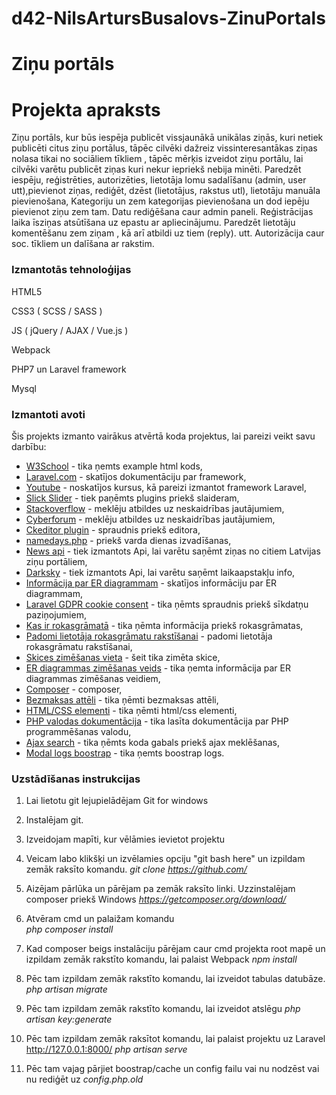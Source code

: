 # d42-NilsArtursBusalovs-ZinuPortals

# Ziņu portāls  

# Projekta apraksts

Ziņu portāls, kur būs iespēja publicēt vissjaunākā  unikālas ziņās, kuri netiek publicēti citus ziņu portālus, tāpēc cilvēki dažreiz vissinteresantākas ziņas nolasa tikai no sociāliem tīkliem , tāpēc mērķis izveidot ziņu portālu, lai cilvēki varētu publicēt ziņas kuri nekur iepriekš nebija minēti. Paredzēt iespēju, reģistrēties, autorizēties, lietotāja lomu sadalīšanu (admin, user utt),pievienot ziņas, rediģēt, dzēst (lietotājus, rakstus utl), lietotāju manuāla pievienošana, Kategoriju un zem kategorijas pievienošana un dod iepēju pievienot ziņu zem tam. Datu rediģēšana caur admin paneli. Reģistrācijas laika īsziņas atsūtīšana uz epastu ar apliecinājumu. Paredzēt lietotāju komentēšanu  zem ziņam , kā arī atbildi uz tiem (reply). utt. Autorizācija caur soc. tīkliem un dalīšana ar rakstim.

### Izmantotās tehnoloģijas

HTML5

CSS3  ( SCSS / SASS )

JS  ( jQuery / AJAX / Vue.js )

Webpack

PHP7 un Laravel framework

Mysql


### Izmantoti avoti

Šis  projekts izmanto vairākus atvērtā koda projektus, lai pareizi veikt savu darbību:

* [W3School](https://www.w3schools.com/) - tika ņemts example html kods,
* [Laravel.com](https://laravel.com/docs/5.7) - skatījos dokumentāciju par framework,
* [Youtube](https://www.youtube.com/watch?v=EU7PRmCpx-0) - noskatījos kursus, kā pareizi izmantot framework Laravel,
* [Slick Slider](https://kenwheeler.github.io/slick/) - tiek paņēmts plugins priekš slaideram,
* [Stackoverflow](https://stackoverflow.com/) - meklēju atbildes uz neskaidrības jautājumiem,
* [Cyberforum](https://cyberforum.ru/ ) - meklēju atbildes uz neskaidrības jautājumiem,
* [Ckeditor plugin](https://github.com/ckeditor) - spraudnis priekš editora,
* [namedays.php](https://github.com/arneefreeman/varda-dienas/blob/master/namedays.php) - priekš varda dienas izvadīšanas,
* [News api](https://newsapi.org/s/latvia-news-api) - tiek izmantots Api, lai varētu saņēmt ziņas no citiem Latvijas ziņu portāliem,
* [Darksky](https://darksky.net/dev) - tiek izmantots Api, lai varētu saņēmt laikaapstakļu info,
* [Informācija par ER diagrammam](https://ru.wikipedia.org/wiki/ER-%D0%BC%D0%BE%D0%B4%D0%B5%D0%BB%D1%8C) - skatījos informāciju par ER diagrammam,
* [Laravel GDPR cookie consent](https://github.com/spatie/laravel-cookie-consent) - tika ņēmts spraudnis priekš sīkdatņu paziņojumiem,
* [Kas ir rokasgrāmatā](https://en.wikipedia.org/wiki/User_guide) - tika ņēmta informācija priekš rokasgrāmatas,
* [Padomi lietotāja rokasgrāmatu rakstīšanai](https://www.userfocus.co.uk/articles/usermanuals.html) - padomi lietotāja rokasgrāmatu rakstīšanai,
* [Skices zimēšanas vieta](https://balsamiq.com/)  - šeit tika zimēta skice,
* [ER diagrammas zimēšanas veids](https://creately.com/blog/diagrams/er-diagrams-tutorial/) - tika ņemta informācija par ER diagrammas zimēšanas veidiem,
* [Composer](https://getcomposer.org/download/) - composer,
* [Bezmaksas attēli](https://stock.adobe.com/) - tika ņēmti bezmaksas attēli,
* [HTML/CSS elementi](https://codepen.io/) - tika ņēmti html/css elementi,
* [PHP valodas dokumentācija](https://www.php.net/docs.php) - tika lasīta dokumentācija par PHP  programmēšanas valodu,
* [Ajax search](https://shareurcodes.com/blog/ajax%20live%20search%20table%20generation%20in%20laravel) - tika ņēmts koda gabals priekš ajax meklēšanas,
* [Modal logs boostrap](https://getbootstrap.com/) - tika ņemts boostrap logs.




### Uzstādīšanas instrukcijas

1. Lai lietotu git lejupielādējam Git for windows
2. Instalējam git.
3. Izveidojam mapīti, kur vēlāmies ievietot projektu
4. Veicam labo klikšķi un izvēlamies opciju "git bash here" un izpildam zemāk raksīto komandu.
    *git clone https://github.com/*
5. Aizējam pārlūka un pārējam pa zemāk raksīto linki. Uzzinstalējam composer priekš Windows 
    *https://getcomposer.org/download/* 
6. Atvēram cmd un palaižam komandu  
      *php composer install*
7. Kad composer beigs instalāciju pārējam caur cmd projekta root mapē un izpildam zemāk rakstīto komandu, lai palaist Webpack
    *npm install*
8. Pēc tam izpildam zemāk rakstīto komandu, lai izveidot tabulas datubāze. 
    *php artisan migrate*
9. Pēc tam  izpildam zemāk rakstīto komandu, lai izveidot atslēgu 
    *php artisan key:generate*
10. Pēc tam izpildam zemāk raksītot komandu, lai palaist projektu uz Laravel http://127.0.0.1:8000/
    *php artisan serve*  

11. Pēc tam vajag pārjiet boostrap/cache un config failu vai nu nodzēst vai nu rediģēt uz *config.php.old*


